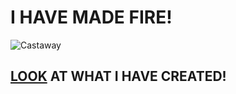 # I HAVE MADE FIRE!

![Castaway](https://media.giphy.com/media/DU7inrITyyhxe/giphy.gif)

## [LOOK](https://ltwilhelm.github.io/FIRE) AT WHAT I HAVE CREATED!
